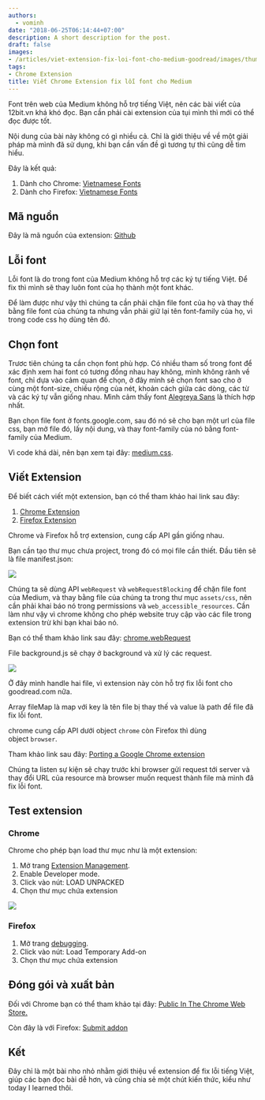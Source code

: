 ```yaml
---
authors:
  - vominh
date: "2018-06-25T06:14:44+07:00"
description: A short description for the post.
draft: false
images:
- /articles/viet-extension-fix-loi-font-cho-medium-goodread/images/thumbnail.png
tags:
- Chrome Extension
title: Viết Chrome Extension fix lỗi font cho Medium
---
```


Font trên web của Medium không hỗ trợ tiếng Việt, nên các bài viết của 12bit.vn khá khó đọc. Bạn cần phải cài extension của tụi mình thì mới có thể đọc được tốt.

Nội dung của bài này không có gì nhiều cả. Chỉ là giới thiệu về về một giải pháp mà mình đã sử dụng, khi bạn cần vấn đề gì tương tự thì cũng dễ tìm hiểu.

Đây là kết quả:

1. Dành cho Chrome: [Vietnamese Fonts](https://chrome.google.com/webstore/detail/vietnamese-fonts/kgobddnnjblfgabopmdcdloiaajmpgha)
1. Dành cho Firefox: [Vietnamese Fonts](https://addons.mozilla.org/en-US/firefox/addon/vietnamese-fonts/)

## Mã nguồn

Đây là mã nguồn của extension: [Github](https://github.com/nguyenvanduocit/vietnamese-fonts)

## Lỗi font

Lỗi font là do trong font của Medium không hỗ trợ các ký tự tiếng Việt. Để fix thì mình sẽ thay luôn font của họ thành một font khác.

Để làm được như vậy thì chúng ta cần phải chặn file font của họ và thay thế bằng file font của chúng ta nhưng vẫn phải giữ lại tên font-family của họ, vì trong code css họ dùng tên đó.

## Chọn font

Trươc tiên chúng ta cần chọn font phù hợp. Có nhiều tham số trong font để xác định xem hai font có tương đồng nhau hay không, mình không rành về font, chỉ dựa vào cảm quan để chọn, ở đây mình sẽ chọn font sao cho ở cùng một font-size, chiều rộng của nét, khoản cách giữa các dòng, các từ và các ký tự vẫn giống nhau. Mình cảm thấy font [Alegreya Sans](https://fonts.google.com/specimen/Alegreya+Sans) là thích hợp nhất.

Bạn chọn file font ở fonts.google.com, sau đó nó sẽ cho bạn một url của file css, bạn mở file đó, lấy nội dung, và thay font-family của nó bằng font-family của Medium.

Vì code khá dài, nên bạn xem tại đây: [medium.css](https://github.com/nguyenvanduocit/vietnamese-fonts/blob/master/assets/css/medium.css).

## Viết Extension

Để biết cách viết một extension, bạn có thể tham khảo hai link sau đây:

1. [Chrome Extension](https://developer.chrome.com/extensions/extension)
1. [Firefox Extension](https://developer.mozilla.org/en-US/docs/Mozilla/Add-ons/WebExtensions/API/extension)

Chrome và Firefox hỗ trợ extension, cung cấp API gần giống nhau.

Bạn cần tạo thư mục chưa project, trong đó có mọi file cần thiết. Đầu tiên sẽ là file manifest.json:

![](/articles/viet-extension-fix-loi-font-cho-medium-goodread/images/thumbnail.png)

Chúng ta sẽ dùng API `webRequest` và `webRequestBlocking` để chặn file font của Medium, và thay bằng file của chúng ta trong thư mục `assets/css`, nên cần phải khai báo nó trong permissions và `web_accessible_resources`. Cần làm như vậy vì chrome không cho phép website truy cập vào các file trong extension trừ khi bạn khai báo nó.

Bạn có thể tham khảo link sau đây: [chrome.webRequest](https://developer.chrome.com/extensions/webRequest)

File background.js sẽ chạy ở background và xử lý các request.

![](/articles/viet-extension-fix-loi-font-cho-medium-goodread/images/background.png)

Ở đây mình handle hai file, vì extension này còn hỗ trợ fix lỗi font cho goodread.com nữa.

Array fileMap là map với key là tên file bị thay thế và value là path để file đã fix lỗi font.

chrome cung cấp API dưới object `chrome` còn Firefox thì dùng object `browser`.

Tham khảo link sau đây: [Porting a Google Chrome extension](https://developer.mozilla.org/en-US/docs/Mozilla/Add-ons/WebExtensions/Porting_a_Google_Chrome_extension)

Chúng ta listen sự kiện sẽ chạy trước khi browser gửi request tới server và thay đổi URL của resource mà browser muốn request thành file mà mình đã fix lỗi font.

## Test extension

### Chrome

Chrome cho phép bạn load thư mục như là một extension:

1. Mở trang [Extension Management](about:invalid#zSoyz).
2. Enable Developer mode.
3. Click vào nút: LOAD UNPACKED
4. Chọn thư mục chứa extension

![](/articles/viet-extension-fix-loi-font-cho-medium-goodread/images/load-chrome-extension.png)

### Firefox

1.  Mở trang [debugging](about:invalid#zSoyz).
2.  Click vào nút: Load Temporary Add-on
3.  Chọn thư mục chứa extension

## Đóng gói và xuất bản

Đối với Chrome bạn có thể tham khảo tại đây: [Public In The Chrome Web Store.](https://developer.chrome.com/webstore/publish)

Còn đây là với Firefox: [Submit addon](https://addons.mozilla.org/vi/developers/addon/submit/agreement)

## Kết

Đây chỉ là một bài nho nhỏ nhằm giới thiệu về extension để fix lỗi tiếng Việt, giúp các bạn đọc bài dễ hơn, và cũng chia sẻ một chút kiến thức, kiểu như today I learned thôi.
